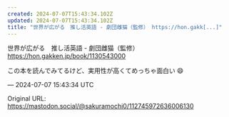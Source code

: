 ```yaml
---
created: 2024-07-07T15:43:34.102Z
updated: 2024-07-07T15:43:34.102Z
title: "世界が広がる　推し活英語 - 劇団雌猫（監修） https://hon.gakk[...]"
---
```


<p>世界が広がる　推し活英語 - 劇団雌猫（監修）<br /> <a href="https://hon.gakken.jp/book/1130543000" target="_blank" rel="nofollow noopener" translate="no"><span class="invisible">https://</span><span class="">hon.gakken.jp/book/1130543000</span><span class="invisible"></span></a></p><p>この本を読んでみてるけど、実用性が高くてめっちゃ面白い 😄</p>

&mdash; 2024-07-07 15:43:34 UTC

Original URL: https://mastodon.social/@sakuramochi0/112745972636006130
